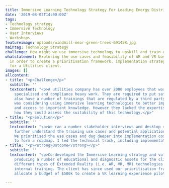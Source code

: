 ```yaml
---
title: Immersive Learning Technology Strategy For Leading Energy Distributor
date: '2019-08-02T14:00:00Z'
tags:
- Technology strategy
- Immersive Technology
- User Interviews
- Workshops
featureimage: uploads/windmill-near-green-trees-691458.jpg
maintag: Technology Strategy
challenge: How might we use immersive technology to upskill and train our employees?
whatstatement: Exploring the use cases and feasibility of AR and VR based training,
  in order to create a prioritisation framework, implementation strategy and roadmap
  for a Utilities client.
images: []
allcontent:
- title: "<p>Challenge</p>"
  subtitle: ''
  textcontent: "<p>A utilities company has over 2000 employees that work in highly
    specialised and compliance heavy work. They are required to put safety first and
    also have a number of trainings that are regulated by a third party. Our client
    was considering using immersive learning technologies to better improve the retention
    and access to important knowledge. However they lacked the expertise to understand
    how they could assess the suitability of this technology.</p>"
- title: "<p>Solution</p>"
  subtitle: ''
  textcontent: "<p>We ran a number stakeholder interviews and desktop research to
    further understand the training use cases and potential application with technology.
    We prioritised the use cases and dug deeper into implementation costs in order
    to form a roadmap. I led the technical track, including implementation research.</p><p><br></p>"
- title: "<p><strong>Outcome</strong></p>"
  subtitle: ''
  textcontent: "<p>Co-developed the Immersive Learning strategy and validation framework,
    producing a number of educational and diagnostic assets for the client to assess
    different types of Extended Reality (i.e. AR, VR, MR) technologies to use in their
    internal training. The client has since used our prioritisation framework to successfully
    allocate a budget of $500k to create a VR learning experience pilot.</p><p><br></p>"

---
```

